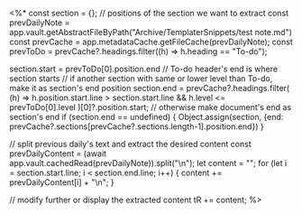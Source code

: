 <%*
const section = {}; // positions of the section we want to extract
const prevDailyNote = app.vault.getAbstractFileByPath("Archive/TemplaterSnippets/test note.md")
const prevCache = app.metadataCache.getFileCache(prevDailyNote);
const prevToDo = prevCache?.headings.filter((h) => h.heading == "To-do");

section.start = prevToDo[0].position.end // To-do header's end is where section starts
// if another section with same or lower level than To-do, make it as section's end position
section.end = prevCache?.headings.filter(
  (h) => h.position.start.line > section.start.line && h.level <= prevToDo[0].level
)[0]?.position.start;
// otherwise make document's end as section's end
if (section.end == undefined) {
  Object.assign(section, {end: prevCache?.sections[prevCache?.sections.length-1].position.end})
}

// split previous daily's text and extract the desired content
const prevDailyContent = (await app.vault.cachedRead(prevDailyNote)).split("\n");
let content = "";
for (let i = section.start.line; i < section.end.line; i++) {
  content += prevDailyContent[i] + "\n";
}

// modify further or display the extracted content
tR += content;
%>
